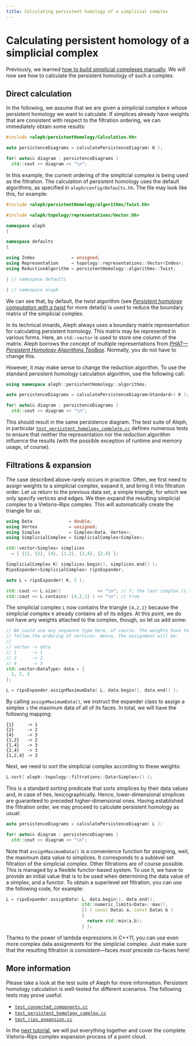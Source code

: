 ```yaml
---
title: Calculating persistent homology of a simplicial complex
---
```


# Calculating persistent homology of a simplicial complex

Previously, we learned [how to build simplicial complexes
manually](tutorial_simplicial_complex_manually.md). We will now see how
to calculate the persistent homology of such a complex.

## Direct calculation

In the following, we assume that we are given a simplicial complex `K`
whose persistent homology we want to calculate. If simplices already
have weights that are consistent with respect to the filtration
ordering, we can immediately obtain some results:

```cpp
#include <aleph/persistentHomology/Calculation.hh>

auto persistenceDiagrams = calculatePersistenceDiagram( K );

for( auto&& diagram : persistenceDiagrams )
  std::cout << diagram << "\n";
```

In this example, the current ordering of the simplicial complex is being
used as the filtration. The calculation of persistent homology uses the
default algorithms, as specified in `aleph/config/Defaults.hh`. The file
may look like this, for example:

```cpp
#include <aleph/persistentHomology/algorithms/Twist.hh>

#include <aleph/topology/representations/Vector.hh>

namespace aleph
{

namespace defaults
{

using Index              = unsigned;
using Representation     = topology::representations::Vector<Index>;
using ReductionAlgorithm = persistentHomology::algorithms::Twist;

} // namespace defaults

} // namespace aleph
```

We can see that, by default, the *twist* algorithm&nbsp;(see
[*Persistent homology computation with
a twist*](https://eurocg11.inf.ethz.ch/abstracts/22.pdf) for more
details) is used to reduce the boundary matrix of the simplicial
complex.

In its technical innards, Aleph always uses a boundary matrix
representation for calculating persistent homology. This matrix may be
represented in various forms. Here, an `std::vector` is used to
store one column of the matrix. Aleph borrows the concept of multiple
representations from [*PHAT&mdash;Persistent Homology Algorithms Toolbox*](https://people.mpi-inf.mpg.de/~mkerber/bkrw-pphat.pdf). Normally, you do not have to change this.

However, it may make sense to change the reduction algorithm. To use the
standard persistent homology calculation algorithm, use the following
call:

```cpp
using namespace aleph::persistentHomology::algorithms;

auto persistenceDiagrams = calculatePersistenceDiagram<Standard>( K );

for( auto&& diagram : persistenceDiagrams )
  std::cout << diagram << "\n";
```

This should result in the same persistence diagram. The test suite of
Aleph, in particular [`test_persistent_homology_complete.cc`](https://github.com/Pseudomanifold/Aleph/blob/master/tests/test_persistent_homology_complete.cc) defines numerous tests to ensure that neither the representation nor the reduction algorithm influence the results&nbsp;(with the possible exception of runtime and memory usage, of course).

## Filtrations & expansion

The case described above rarely occurs in practice. Often, we first need
to assign weights to a simplicial complex, expand it, and bring it into
filtration order. Let us return to the previous data set, a simple
triangle, for which we only specify vertices and edges. We then expand
the resulting simplicial complex to a Vietoris&ndash;Rips complex. This
will automatically create the triangle for us:

```cpp
using Data              = double;
using Vertex            = unsigned;
using Simplex           = Simplex<Data, Vertex>;
using SimplicialComplex = SimplicialComplex<Simplex>;

std::vector<Simplex> simplices
  = { {1}, {2}, {4}, {1,2}, {1,4}, {2,4} };

SimplicialComplex K( simplices.begin(), simplices.end() );
RipsExpander<SimplicialComplex> ripsExpander;

auto L = ripsExpander( K, 2 );

std::cout << L.size()              << "\n"; // 7; the last simplex is the triangle
std::cout << L.contains( {4,2,1} ) << "\n"; // true
```

The simplicial complex `L` now contains the triangle `{4,2,1}` because
the simplicial complex `K` already contains all of its edges. At this
point, we do *not* have any weights attached to the complex, though, so
let us add some:

```cpp
// We could use any sequence type here, of course. The weights have to
// follow the ordering of vertices. Hence, the assignment will be:
//
// vertex -> data
// 1      -> 1
// 2      -> 2
// 4      -> 3
std::vector<DataType> data = {
  1, 2, 3
};

L = ripsExpander.assignMaximumData( L, data.begin(), data.end() );
```

By calling `assignMaximumData()`, we instruct the expander class to
assign a simplex `s` the maximum data of all of its faces. In total, we
will have the following mapping:

    {1}     -> 1
    {2}     -> 2
    {4}     -> 3
    {1,2}   -> 2
    {1,4}   -> 3
    {2,4}   -> 3
    {1,2,4} -> 3

Next, we need to sort the simplicial complex according to these weights:

```cpp
L.sort( aleph::topology::filtrations::Data<Simplex>() );
```

This is a standard sorting predicate that sorts simplices by their data
values and, in case of ties, lexicographically. Hence, lower-dimensional
simplices are guaranteed to preceded higher-dimensional ones. Having
established the filtration order, we may proceed to calculate persistent
homology as usual:

```cpp
auto persistenceDiagrams = calculatePersistenceDiagram( L );

for( auto&& diagram : persistenceDiagrams )
  std::cout << diagram << "\n";
```

Note that `assignMaximumData()` is a convenience function for assigning,
well, the maximum data value to simplices. It corresponds to a sublevel
set filtration of the simplicial complex. Other filtrations are of
course possible. This is managed by a flexible functor-based system. To
use it, we have to provide an initial value that is to be used when
determining the data value of a simplex, and a functor. To obtain
a superlevel set filtration, you can use the following code, for
example:

```cpp
L = ripsExpander.assignData( L, data.begin(), data.end(),
                             std::numeric_limits<Data>::max(),
                             [] ( const Data& a, const Data& b )
                             {
                               return std::min(a,b);
                             } );
```

Thanks to the power of lambda expressions in C++11, you can use even
more complex data assignments for the simplicial complex. Just make sure
that the resulting filtration is consistent&mdash;faces *must* precede
co-faces here!

## More information

Please take a look at the test suite of Aleph for more information.
Persistent homology calculation is well-tested for different scenarios.
The following tests may prove useful:

- [`test_connected_components.cc`](https://github.com/Pseudomanifold/Aleph/blob/master/tests/test_connected_components.cc)
- [`test_persistent_homology_complex.cc`](https://github.com/Pseudomanifold/Aleph/blob/master/tests/test_persistent_homology_complete.cc)
- [`test_rips_expansion.cc`](https://github.com/Pseudomanifold/Aleph/blob/master/tests/test_rips_expansion.cc)

In the [next tutorial](tutorial_vietoris_rips_complex_point_cloud.md), we will put everything together and cover the
complete Vietoris&ndash;Rips complex expansion process of a point cloud.
